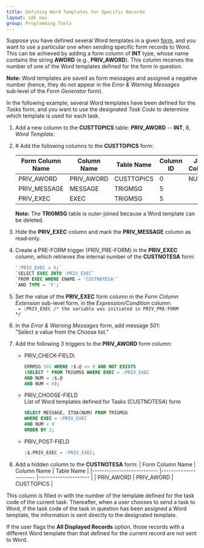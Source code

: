 ```yaml
---
title: Defining Word Templates for Specific Records
layout: sdk_nav
group: Programming Tools
---
```


Suppose you have defined several Word templates in a given
[form](Forms ), and you want to use a particular one when
sending specific form records to Word. This can be achieved by adding a
form column of **INT** type, whose name contains the string **AWORD**
(e.g., **PRIV_AWORD**). This column receives the number of one of the
Word templates defined for the form in question.

**Note:** Word templates are saved as form messages and assigned a
negative number (hence, they do not appear in the *Error & Warning
Messages* sub‑level of the *Form Generator* form).

In the following example, several Word templates have been defined for
the *Tasks* form, and you want to use the designated *Task Code* to
determine which template is used for each task.

1.  Add a new column to the **CUSTTOPICS** table: **PRIV_AWORD** --
    **INT**, 8, *Word Template*.

2.  \# Add the following columns to the **CUSTTOPICS** form:

  
    |     Form Column Name    	|     Column Name    	|     Table Name    	|     Column ID    	|     Join Column    	|     Join Table    	|     Join ID    	|
    |-------------------------	|--------------------	|-------------------	|------------------	|--------------------	|-------------------	|----------------	|
    |     PRIV_AWORD          	|     PRIV_AWORD     	|     CUSTTOPICS    	|     0            	|     NUM            	|     TRIGMSG       	|     5?         	|
    |     PRIV_MESSAGE        	|     MESSAGE        	|     TRIGMSG       	|     5            	|                    	|                   	|     0          	|
    |     PRIV_EXEC           	|     EXEC           	|     TRIGMSG       	|     5            	|                    	|                   	|     0          	|

    **Note:** The **TRIGMSG** table is outer-joined because a Word  template can be deleted.


1.  Hide the **PRIV_EXEC** column and mark the **PRIV_MESSAGE** column
    as read‑only.
2.  Create a PRE-FORM trigger (PRIV_PRE-FORM) in the **PRIV_EXEC**
    column, which retrieves the internal number of the **CUSTNOTESA**
    form:
    ```sql
    `:PRIV_EXEC = 0;`
    `SELECT EXEC INTO :PRIV_EXEC`
    `FROM EXEC WHERE ENAME = 'CUSTNOTESA'`
    `AND TYPE = 'F';`
    ```
3.  Set the value of the **PRIV_EXEC** form column in the *Form Column
    Extension* sub-level form, in the *Expression/Condition* column:\
    <code> = :PRIV_EXEC /* the variable was initiated in PRIV_PRE-FORM */</code>
4.  In the *Error & Warning Messages* form, add message 501:\
    "Select a value from the Choose list."

5.  Add the following 3 triggers to the **PRIV_AWORD** form column:
    -   PRIV_CHECK-FIELD\
        ```sql
        ERRMSG 501 WHERE :$.@ <> 0 AND NOT EXISTS
        (SELECT * FROM TRIGMSG WHERE EXEC = :PRIV_EXEC
        AND NUM = :$.@
        AND NUM < 0);
        ```
    -   PRIV_CHOOSE-FIELD\
        List of Word templates defined for Tasks (CUSTNOTESA) form
        ```sql
        SELECT MESSAGE, ITOA(NUM) FROM TRIGMSG
        WHERE EXEC = :PRIV_EXEC
        AND NUM < 0
        ORDER BY 2;
        ```
    -   PRIV_POST-FIELD
        ```sql
        :$.PRIV_EXEC = :PRIV_EXEC;
        ```
6.  Add a hidden column to the **CUSTNOTESA** form:
    |     Form   Column Name    	|     Column   Name    	|     Table   Name    	|
    |---------------------------	|----------------------	|---------------------	|
    |     PRIV_AWORD            	|     PRIV_AWORD       	|     CUSTTOPICS      	|

This column is filled in with the number of the template defined for the
task code of the current task. Thereafter, when a user chooses to send a
task to Word, if the task code of the task in question has been assigned
a Word template, the information is sent directly to the designated
template.

If the user flags the **All Displayed Records** option, those records
with a different Word template than that defined for the current record
are not sent to Word.
